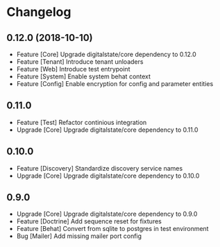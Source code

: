 # Changelog

## 0.12.0 (2018-10-10)

- Feature [Core] Upgrade digitalstate/core dependency to 0.12.0
- Feature [Tenant] Introduce tenant unloaders
- Feature [Web] Introduce test entrypoint
- Feature [System] Enable system behat context
- Feature [Config] Enable encryption for config and parameter entities

## 0.11.0

- Feature [Test] Refactor continious integration
- Upgrade [Core] Upgrade digitalstate/core dependency to 0.11.0

## 0.10.0

- Feature [Discovery] Standardize discovery service names
- Upgrade [Core] Upgrade digitalstate/core dependency to 0.10.0

## 0.9.0

- Upgrade [Core] Upgrade digitalstate/core dependency to 0.9.0
- Feature [Doctrine] Add sequence reset for fixtures
- Feature [Behat] Convert from sqlite to postgres in test environment
- Bug [Mailer] Add missing mailer port config
